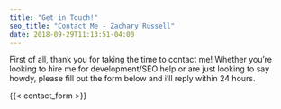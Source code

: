 ```yaml
---
title: "Get in Touch!"
seo_title: "Contact Me - Zachary Russell"
date: 2018-09-29T11:13:51-04:00
---
```


First of all, thank you for taking the time to contact me! Whether you’re looking to hire me for development/SEO help or are just looking to say howdy, please fill out the form below and i’ll reply within 24 hours.

{{< contact_form >}}
